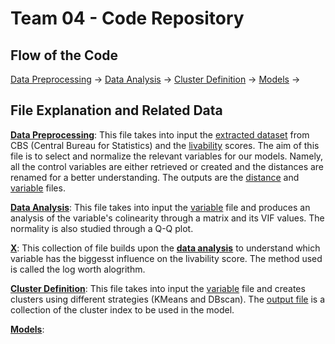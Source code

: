 # Team 04 - Code Repository
## Flow of the Code
[Data Preprocessing](Data_Preprocessing.ipynb) -> [Data Analysis](Data_Analysis.Rmd) -> [Cluster Definition](SSP_project.ipynb) -> [Models](data%20analytics.Rmd) ->

## File Explanation and Related Data
**[Data Preprocessing](Data_Preprocessing.ipynb)**: This file takes into input the [extracted dataset](Data/data.csv) from CBS (Central Bureau for Statistics) and the [livability](Data/Leefbaarometer-scores%20buurten%202002-2022.csv) scores. The aim of this file is to select and normalize the relevant variables for our models. Namely, all the control variables are either retrieved or created and the distances are renamed for a better understanding. The outputs are the [distance](Data/distances.csv) and [variable](Data/normalized_variables.csv) files.

**[Data Analysis](Data_Analysis.Rmd)**: This file takes into input the [variable](Data/normalized_variables.csv) file and produces an analysis of the variable's colinearity through a matrix and its VIF values. The normality is also studied through a Q-Q plot.

**[X](Data_Analysis.Rmd)**: This collection of file builds upon the **[data analysis](Data_Analysis.Rmd)** to understand which variable has the biggesst influence on the livability score. The method used is called the log worth alogrithm.

**[Cluster Definition](SSP_project.ipynb)**: This file takes into input the [variable](Data/normalized_variables.csv) file and creates clusters using different strategies (KMeans and DBscan). The [output file]() is a collection of the cluster index to be used in the model.

**[Models](data%20analytics.Rmd)**:
